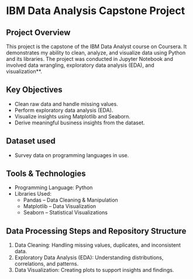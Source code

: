 # IBM Data Analysis Capstone Project

## Project Overview  
This project is the capstone of the IBM Data Analyst course on Coursera. It demonstrates my ability to clean, analyze, and visualize data using Python and its libraries. 
The project was conducted in Jupyter Notebook and involved data wrangling, exploratory data analysis (EDA), and visualization**.

## Key Objectives  
- Clean raw data and handle missing values.  
- Perform exploratory data analysis (EDA).  
- Visualize insights using Matplotlib and Seaborn.  
- Derive meaningful business insights from the dataset.

## Dataset used
- Survey data on programming languages in use.

## Tools & Technologies  
- Programming Language: Python  
- Libraries Used:  
  - Pandas – Data Cleaning & Manipulation  
  - Matplotlib – Data Visualization  
  - Seaborn – Statistical Visualizations  

## Data Processing Steps and Repository Structure
1. Data Cleaning: Handling missing values, duplicates, and inconsistent data.  
2. Exploratory Data Analysis (EDA): Understanding distributions, correlations, and patterns.  
3. Data Visualization: Creating plots to support insights and findings.   
